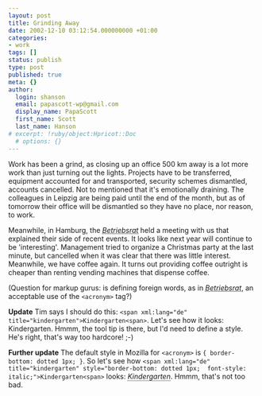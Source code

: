 ```yaml
---
layout: post
title: Grinding Away
date: 2002-12-10 03:12:54.000000000 +01:00
categories:
- work
tags: []
status: publish
type: post
published: true
meta: {}
author:
  login: shanson
  email: papascott-wp@gmail.com
  display_name: PapaScott
  first_name: Scott
  last_name: Hanson
# excerpt: !ruby/object:Hpricot::Doc
  # options: {}
---
```

<p>Work has been a grind, as closing up an office 500 km away is a lot more work than just turning out the lights. Projects have to be transferred, equipment accounted for and transported, security schemes dismantled, accounts cancelled. Not to mentioned that it's emotionally draining. The colleagues in Leipzig are being paid until the end of the month, but as of tomorrow their office will be dismantled so they have no place, nor reason, to work.</p>
<p>Meanwhile, in Hamburg, the <em><acronym title="Work Council">Betriebsrat</acronym></em> held a meeting with us that explained their side of recent events. It looks like next year will continue to be 'interesting'. Management tried to organize a Christmas party at the last minute, but cancelled when it was clear that there was little interest. Meanwhile, we have coffee again. It turns out providing coffee outright is cheaper than renting vending machines that dispense coffee.</p>
<p>(Question for markup gurus: is defining foreign words, as in <em><acronym title="Work Council">Betriebsrat</acronym></em>, an acceptable use of the <code>&lt;acronym&gt;</code> tag?)</p>
<p><b>Update</b> Tim says I should do this: <code>&lt;span xml:lang="de" title="kindergarten"&gt;Kindergarten&lt;span&gt;</code>. Let's see how it looks: <span xml:lang="de" title="kindergarten" class="foobar">Kindergarten</span>. Hmmm, the tool tip is there, but I'd need to define a style. He's right, that's way too hardcore! ;-)</p>
<p><b>Further update</b> The default style in Mozilla for <code>&lt;acronym&gt;</code> is <code>{ border-bottom: dotted 1px; }</code>. So let's see how <code>&lt;span xml:lang="de" title="kindergarten" style="border-bottom: dotted 1px;  font-style: italic;"&gt;Kindergarten&lt;span&gt;</code> looks: <span xml:lang="de" title="kindergarten" style="border-bottom: dotted 1px;  font-style: italic;">Kindergarten</span>. Hmmm, that's not too bad.</p>
